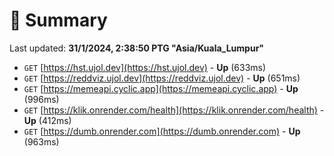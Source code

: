 # 📖 Summary
Last updated: **31/1/2024, 2:38:50 PTG "Asia/Kuala_Lumpur"**

- `GET` [https://hst.ujol.dev](https://hst.ujol.dev) - **Up** (633ms)
- `GET` [https://reddviz.ujol.dev](https://reddviz.ujol.dev) - **Up** (651ms)
- `GET` [https://memeapi.cyclic.app](https://memeapi.cyclic.app) - **Up** (996ms)
- `GET` [https://klik.onrender.com/health](https://klik.onrender.com/health) - **Up** (412ms)
- `GET` [https://dumb.onrender.com](https://dumb.onrender.com) - **Up** (963ms)
